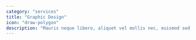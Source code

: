 ```yaml
---
category: "services"
title: "Graphic Design"
icon: "draw-polygon"
description: "Mauris neque libero, aliquet vel mollis nec, euismod sed tellus. Mauris convallis dictum elit id volutpat."
---
```

